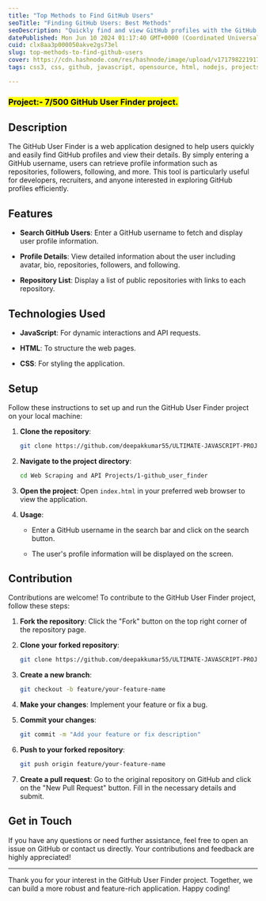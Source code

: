 ```yaml
---
title: "Top Methods to Find GitHub Users"
seoTitle: "Finding GitHub Users: Best Methods"
seoDescription: "Quickly find and view GitHub profiles with the GitHub User Finder web application. Ideal for developers and recruiters"
datePublished: Mon Jun 10 2024 01:17:40 GMT+0000 (Coordinated Universal Time)
cuid: clx8aa3p000050akve2gs73el
slug: top-methods-to-find-github-users
cover: https://cdn.hashnode.com/res/hashnode/image/upload/v1717982219179/383f2550-d597-444b-8bf9-937882319865.png
tags: css3, css, github, javascript, opensource, html, nodejs, projects, reactjs, html5, javascript-framework, frontend-development, backend-development, github-actions-1, backend-developments

---
```


### <mark>Project:- 7/500 GitHub User Finder project.</mark>

## Description

The GitHub User Finder is a web application designed to help users quickly and easily find GitHub profiles and view their details. By simply entering a GitHub username, users can retrieve profile information such as repositories, followers, following, and more. This tool is particularly useful for developers, recruiters, and anyone interested in exploring GitHub profiles efficiently.

## Features

* **Search GitHub Users**: Enter a GitHub username to fetch and display user profile information.
    
* **Profile Details**: View detailed information about the user including avatar, bio, repositories, followers, and following.
    
* **Repository List**: Display a list of public repositories with links to each repository.
    

## Technologies Used

* **JavaScript**: For dynamic interactions and API requests.
    
* **HTML**: To structure the web pages.
    
* **CSS**: For styling the application.
    

## Setup

Follow these instructions to set up and run the GitHub User Finder project on your local machine:

1. **Clone the repository**:
    
    ```sh
    git clone https://github.com/deepakkumar55/ULTIMATE-JAVASCRIPT-PROJECT.git
    ```
    
2. **Navigate to the project directory**:
    
    ```sh
    cd Web Scraping and API Projects/1-github_user_finder
    ```
    
3. **Open the project**: Open `index.html` in your preferred web browser to view the application.
    
4. **Usage**:
    
    * Enter a GitHub username in the search bar and click on the search button.
        
    * The user's profile information will be displayed on the screen.
        

## Contribution

Contributions are welcome! To contribute to the GitHub User Finder project, follow these steps:

1. **Fork the repository**: Click the "Fork" button on the top right corner of the repository page.
    
2. **Clone your forked repository**:
    
    ```sh
    git clone https://github.com/deepakkumar55/ULTIMATE-JAVASCRIPT-PROJECT.git
    ```
    
3. **Create a new branch**:
    
    ```sh
    git checkout -b feature/your-feature-name
    ```
    
4. **Make your changes**: Implement your feature or fix a bug.
    
5. **Commit your changes**:
    
    ```sh
    git commit -m "Add your feature or fix description"
    ```
    
6. **Push to your forked repository**:
    
    ```sh
    git push origin feature/your-feature-name
    ```
    
7. **Create a pull request**: Go to the original repository on GitHub and click on the "New Pull Request" button. Fill in the necessary details and submit.
    

## Get in Touch

If you have any questions or need further assistance, feel free to open an issue on GitHub or contact us directly. Your contributions and feedback are highly appreciated!

---

Thank you for your interest in the GitHub User Finder project. Together, we can build a more robust and feature-rich application. Happy coding!